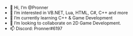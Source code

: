 - 👋 Hi, I’m @Pronner
- 👀 I’m interested in VB.NET, Lua, HTML, C#, C++ and more
- 🌱 I’m currently learning C++ & Game Development
- 💞️ I’m looking to collaborate on 2D Game Development.
- 📫 Discord: Pronner#6197

<!---
Pronner/Pronner is a ✨ special ✨ repository because its `README.md` (this file) appears on your GitHub profile.
You can click the Preview link to take a look at your changes.
--->
